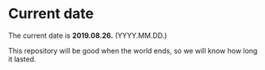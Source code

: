# Current date

The current date is **2019.08.26.** (YYYY.MM.DD.)

This repository will be good when the world ends, so we will know how long it lasted.